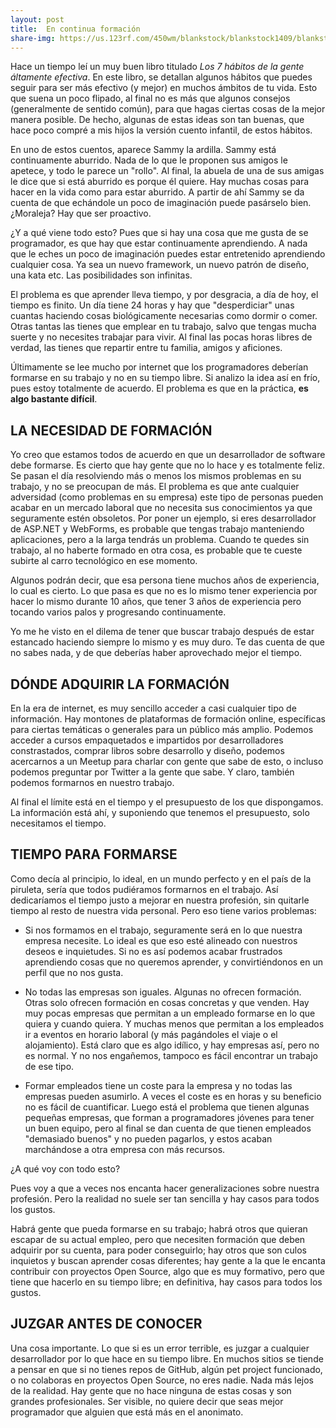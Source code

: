 ```yaml
---
layout: post
title:  En continua formación
share-img: https://us.123rf.com/450wm/blankstock/blankstock1409/blankstock140905634/31711534-icono-de-la-muestra-bug-virus-simbolo-error-error-de-software-desinfeccion-circulo-de-boton-plano-co.jpg?ver=6
---
```


Hace un tiempo leí un muy buen libro titulado *Los 7 hábitos de la gente áltamente efectiva*. En este libro, se detallan algunos hábitos que puedes seguir para ser más efectivo (y mejor) en muchos ámbitos de tu vida. Esto que suena un poco flipado, al final no es más que algunos consejos (generalmente de sentido común), para que hagas ciertas cosas de la mejor manera posible. De hecho, algunas de estas ideas son tan buenas, que hace poco compré a mis hijos la versión cuento infantil, de estos hábitos.

En uno de estos cuentos, aparece Sammy la ardilla. Sammy está continuamente aburrido. Nada de lo que le proponen sus amigos le apetece, y todo le parece un "rollo". Al final, la abuela de una de sus amigas le dice que si está aburrido es porque él quiere. Hay muchas cosas para hacer en la vida como para estar aburrido. A partir de ahí Sammy se da cuenta de que echándole un poco de imaginación puede pasárselo bien. ¿Moraleja? Hay que ser proactivo.

¿Y a qué viene todo esto? Pues que si hay una cosa que me gusta de se programador, es que hay que estar continuamente aprendiendo. A nada que le eches un poco de imaginación puedes estar entretenido aprendiendo cualquier cosa. Ya sea un nuevo framework, un nuevo patrón de diseño, una kata etc. Las posibilidades son infinitas.

El problema es que aprender lleva tiempo, y por desgracia, a día de hoy, el tiempo es finito. Un día tiene 24 horas y hay que "desperdiciar" unas cuantas haciendo cosas biológicamente necesarias como dormir o comer. Otras tantas las tienes que emplear en tu trabajo, salvo que tengas mucha suerte y no necesites trabajar para vivir. Al final las pocas horas libres de verdad, las tienes que repartir entre tu familia, amigos y aficiones.

Últimamente se lee mucho por internet que los programadores deberían formarse en su trabajo y no en su tiempo libre. Si analizo la idea así en frío, pues estoy totalmente de acuerdo. El problema es que en la práctica, **es algo bastante difícil**.

## LA NECESIDAD DE FORMACIÓN

Yo creo que estamos todos de acuerdo en que un desarrollador de software debe formarse. Es cierto que hay gente que no lo hace y es totalmente feliz. Se pasan el día resolviendo más o menos los mismos problemas en su trabajo, y no se preocupan de más. El problema es que ante cualquier adversidad (como problemas en su empresa) este tipo de personas pueden acabar en un mercado laboral que no necesita sus conocimientos ya que seguramente estén obsoletos. Por poner un ejemplo, si eres desarrollador de  ASP.NET y WebForms, es probable que tengas trabajo manteniendo aplicaciones, pero a la larga tendrás un problema. Cuando te quedes sin trabajo, al no haberte formado en otra cosa, es probable que te cueste subirte al carro tecnológico en ese momento.

Algunos podrán decir, que esa persona tiene muchos años de experiencia, lo cual es cierto. Lo que pasa es que no es lo mismo tener experiencia por hacer lo mismo durante 10 años, que tener 3 años de experiencia pero tocando varios palos y progresando continuamente.

Yo me he visto en el dilema de tener que buscar trabajo después de estar estancado haciendo siempre lo mismo y es muy duro. Te das cuenta de que no sabes nada, y de que deberías haber aprovechado mejor el tiempo.

## DÓNDE ADQUIRIR LA FORMACIÓN

En la era de internet, es muy sencillo acceder a casi cualquier tipo de información. Hay montones de plataformas de formación online, específicas para ciertas temáticas o generales para un público más amplio. Podemos acceder a cursos empaquetados e impartidos por desarrolladores constrastados, comprar libros sobre desarrollo y diseño, podemos acercarnos a un Meetup para charlar con gente que sabe de esto, o incluso podemos preguntar por Twitter a la gente que sabe. Y claro, también podemos formarnos en nuestro trabajo.

Al final el límite está en el tiempo y el presupuesto de los que dispongamos. La información está ahí, y suponiendo que tenemos el presupuesto, solo necesitamos el tiempo.

## TIEMPO PARA FORMARSE

Como decía al principio, lo ideal, en un mundo perfecto y en el país de la piruleta, sería que todos pudiéramos formarnos en el trabajo. Así dedicaríamos el tiempo justo a mejorar en nuestra profesión, sin quitarle tiempo al resto de nuestra vida personal. Pero eso tiene varios problemas:

- Si nos formamos en el trabajo, seguramente será en lo que nuestra empresa necesite. Lo ideal es que  eso esté alineado con nuestros deseos e inquietudes. Si no es así podemos acabar frustrados aprendiendo cosas que no queremos aprender, y convirtiéndonos en un perfil que no nos gusta.

- No todas las empresas son iguales. Algunas no ofrecen formación. Otras solo ofrecen formación en cosas concretas y que venden. Hay muy pocas empresas que permitan a un empleado formarse en lo que quiera y cuando quiera. Y muchas menos que permitan a los empleados ir a eventos en horario laboral (y más pagándoles el viaje o el alojamiento). Está claro que es algo idílico, y hay empresas así, pero no es normal. Y no nos engañemos, tampoco es fácil encontrar un trabajo de ese tipo.

- Formar empleados tiene un coste para la empresa y no todas las empresas pueden asumirlo. A veces el coste es en horas y su beneficio no es fácil de cuantificar. Luego está el problema que tienen algunas pequeñas empresas, que forman a programadores jóvenes para tener un buen equipo, pero al final se dan cuenta de que tienen empleados "demasiado buenos" y no pueden pagarlos, y estos acaban marchándose a otra empresa con más recursos.

¿A qué voy con todo esto?

Pues voy a que a veces nos encanta hacer generalizaciones sobre nuestra profesión. Pero la realidad no suele ser tan sencilla y hay casos para todos los gustos. 

Habrá gente que pueda formarse en su trabajo; habrá otros que quieran escapar de su actual empleo, pero que necesiten formación que deben adquirir por su cuenta, para poder conseguirlo; hay otros que son culos inquietos y buscan aprender cosas diferentes; hay gente a la que le encanta contribuir con proyectos Open Source, algo que es muy formativo, pero que tiene que hacerlo en su tiempo libre; en definitiva, hay casos para todos los gustos.


## JUZGAR ANTES DE CONOCER

Una cosa importante. Lo que si es un error terrible, es juzgar a cualquier desarrollador por lo que hace en su tiempo libre. En muchos sitios se tiende a pensar en que si no tienes repos de GitHub, algún pet project funcionado, o no colaboras en proyectos Open Source, no eres nadie. Nada más lejos de la realidad. Hay gente que no hace ninguna de estas cosas y son grandes profesionales. Ser visible, no quiere decir que seas mejor programador que alguien que está más en el anonimato.









